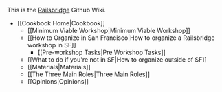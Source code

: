 This is the [Railsbridge](http://railsbridge.org) Github Wiki.
* [[Cookbook Home|Cookbook]]
  * [[Minimum Viable Workshop|Minimum Viable Workshop]]
  * [[How to Organize in San Francisco|How to organize a Railsbridge workshop in SF]]
    * [[Pre-workshop Tasks|Pre Workshop Tasks]]
  * [[What to do if you're not in SF|How to organize outside of SF]] 
  * [[Materials|Materials]]
  * [[The Three Main Roles|Three Main Roles]]
  * [[Opinions|Opinions]]